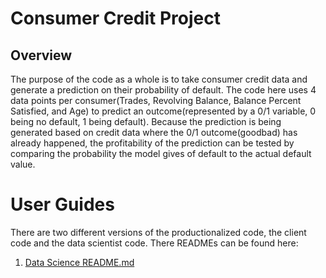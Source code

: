 # Consumer Credit Project
## Overview
The purpose of the code as a whole is to take consumer credit data and generate a prediction on their probability of default. The code here uses 4 data points per consumer(Trades, Revolving Balance, Balance Percent Satisfied, and Age) to predict an outcome(represented by a 0/1 variable, 0 being no default, 1 being default). Because the prediction is being generated based on credit data where the 0/1 outcome(goodbad) has already happened, the profitability of the prediction can be tested by comparing the probability the model gives of default to the actual default value.

# User Guides
There are two different versions of the productionalized code, the client code and the data scientist code.
There READMEs can be found here:
1. [Data Science README.md](OverviewForDataScientists.md)
